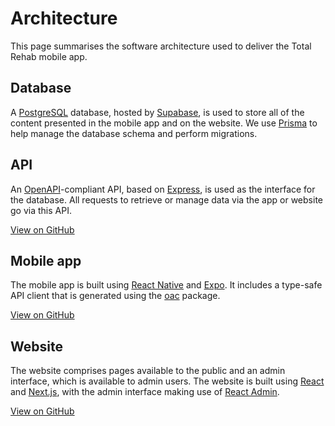 # Architecture

This page summarises the software architecture used to deliver the Total Rehab
mobile app.

## Database

A [PostgreSQL](https://www.postgresql.org/) database, hosted by
[Supabase](https://supabase.com/), is used to store all of the content presented
in the mobile app and on the website. We use [Prisma](https://www.prisma.io/)
to help manage the database schema and perform migrations.

## API

An [OpenAPI](https://www.openapis.org/)-compliant API, based on
[Express](https://expressjs.com/), is used as the interface for the database.
All requests to retrieve or manage data via the app or website go via this API.

[View on GitHub](https://github.com/total-rehab/api)

## Mobile app

The mobile app is built using [React Native](https://reactnative.dev/) and
[Expo](https://expo.dev/). It includes a type-safe API client that is generated
using the [oac](https://github.com/jambff/oac) package.

[View on GitHub](https://github.com/total-rehab/app)

## Website

The website comprises pages available to the public and an admin interface, which
is available to admin users. The website is built using [React](https://reactjs.org/)
and [Next.js](https://nextjs.org/), with the admin interface making use of
[React Admin](https://marmelab.com/react-admin/).

[View on GitHub](https://github.com/total-rehab/website)
